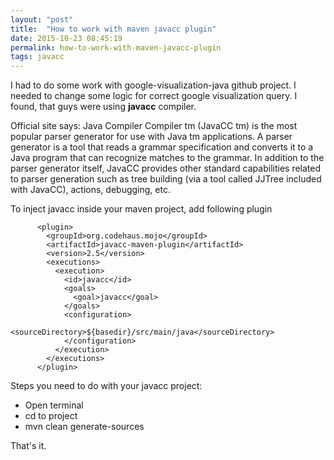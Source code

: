 ```yaml
---
layout: "post"
title:  "How to work with maven javacc plugin"
date: 2015-10-23 08:45:19
permalink: how-to-work-with-maven-javacc-plugin
tags: javacc
---
```



I had to do some work with google-visualization-java github project.
I needed to change some logic for correct google visualization query.
I found, that guys were using **javacc** compiler.

Official site says: Java Compiler Compiler tm (JavaCC tm) is the most popular parser generator for use with Java tm applications. A parser generator is a tool that reads a grammar specification and converts it to a Java program that can recognize matches to the grammar. In addition to the parser generator itself, JavaCC provides other standard capabilities related to parser generation such as tree building (via a tool called JJTree included with JavaCC), actions, debugging, etc.

To inject javacc inside your maven project, add following plugin

```
      <plugin>
        <groupId>org.codehaus.mojo</groupId>
        <artifactId>javacc-maven-plugin</artifactId>
        <version>2.5</version>
        <executions>
          <execution>
            <id>javacc</id>
            <goals>
              <goal>javacc</goal>
            </goals>
            <configuration>
              <sourceDirectory>${basedir}/src/main/java</sourceDirectory>
            </configuration>
          </execution>
        </executions>
      </plugin>
```

Steps you need to do with your javacc project:

* Open terminal
* cd to project
* mvn clean generate-sources

That's it.